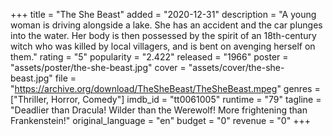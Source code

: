 +++
title = "The She Beast"
added = "2020-12-31"
description = "A young woman is driving alongside a lake. She has an accident and the car plunges into the water. Her body is then possessed by the spirit of an 18th-century witch who was killed by local villagers, and is bent on avenging herself on them."
rating = "5"
popularity = "2.422"
released = "1966"
poster = "assets/poster/the-she-beast.jpg"
cover = "assets/cover/the-she-beast.jpg"
file = "https://archive.org/download/TheSheBeast/TheSheBeast.mpeg"
genres = ["Thriller, Horror, Comedy"]
imdb_id = "tt0061005"
runtime = "79"
tagline = "Deadlier than Dracula! Wilder than the Werewolf! More frightening than Frankenstein!"
original_language = "en"
budget = "0"
revenue = "0"
+++